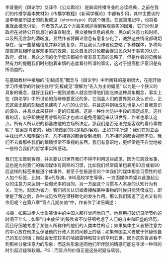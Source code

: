李普曼的《舆论学》又译作《公众舆论》 是新闻传播专业的必读经典，之前在我们的传播学基本教材如《传播学教程》《新闻学概论》中都有引用，其中主要谈的是李普曼所提出的刻板成见（stereotype）的这个概念。在这篇笔记中，也将着重就此概念讨论。
作者首先从五个方面来阐述得到客观事实的困难，它们分别是政府在对待公开信息时的审查制度，民众接触信息的机会，民众的注意力和时间，以及所用言辞的清晰度。显然作者将舆论信息有意复杂化了，诚然这些情况都确切存在，但一些基础信息并非如此复杂，并且我认为作者也忽略了多种媒体，多种角度报道互相印证客观事实的效果，民众自发的讨论都会促进民众对于事实的认识，政府，媒体，民众之间的化学反应都被作者有意无意的忽略了。但是作者的见解依然有力的提醒我们时刻抱着审慎的态度看待所谓的事实，这对于提高批评意识是有所助益的。

在基础教材中接触的“刻板成见”概念与《舆论学》中所阐释的差别很大，在刚开始学习传播学的时候往往将“刻板成见”理解为”先入为主的偏见“  以为是一个狭义的具象的概念，就好比我们一提到湖南人就会觉得他们能吃辣这种具象概念，事实上在《舆论学》中所讨论的范畴却要宽泛的多，它涵盖人们的世界观以及认识论，正式这些无数的刻板成见建构了人们的认识论，并且这种刻板成见也是人们自我意识的源头，并且以此来获得一定的归属感。这是一种作为防护手段的固定成见，这样看的话，似乎即使是再睿智的天才也难以避免用偏见来认识世界，作者也承认这点，所有人所认识的都基由他的立场所决定，那我们是否无法完全客观的看待事物呢？ 答案是肯定的，我们能做到的只是相对客观。正如书中所述：我们在对立面中找出坏人和阴谋分子，凡不相容的都会受到抵制，凡不相同的都会视而不见。我们不去看那些我们的眼睛惯常不重视的东西，我们有意识地，更经常是不自觉地被一些符合我们的哲学事实所感动。

我们无法做到客观，并且要认识世界我们不得不利用这些成见，因为它高效省事，这也是为何我们的新闻媒体有同样的习惯，比如我们经常简单粗暴用90后或者80后这样的标签来报道个体事件，甚至于在报道任何个体我们的媒体都会习惯性的给人加个标签，比如，第x代导演，985高校学生等等，一方面媒体希望以此激起公众的注意力来达到一些曝光率的目的，另一方面这个习惯与人本身的认知行为有关，无他，就因为省力，我们初次认识或者接触某种事物的时候只能凭借成见，即使是了解之后，各种成见依然在潜移默化的发生作用。那么我们知道了这点又有何作用呢？在第八章”盲点几期价值“中，作者作了详细阐述：

书摘：如果进步人士象笑话中的中国人那样曾问他自己，他想用打破记录所节约的时间干什么；如果”自由放任“的鼓吹者不仅仔细考虑了人们的自由和旺盛的经历，而且仔细地考虑了某些人所称作的他们的人类本性的话；如果集体主义者把注意力的中心放在他怎么保证他的行政人员的问题上的话；如果帝国主义者敢于怀疑他自己的互动的话；你就会发现较多的哈姆雷特和较少的亨利五世，因为这些盲点看不到那些分散注意力的形象，而这些形象连同他们所伴随的情感可能在寻求一种目的时引起迟疑和软弱。PS：而盲点的价值正是这些迟疑与软弱。